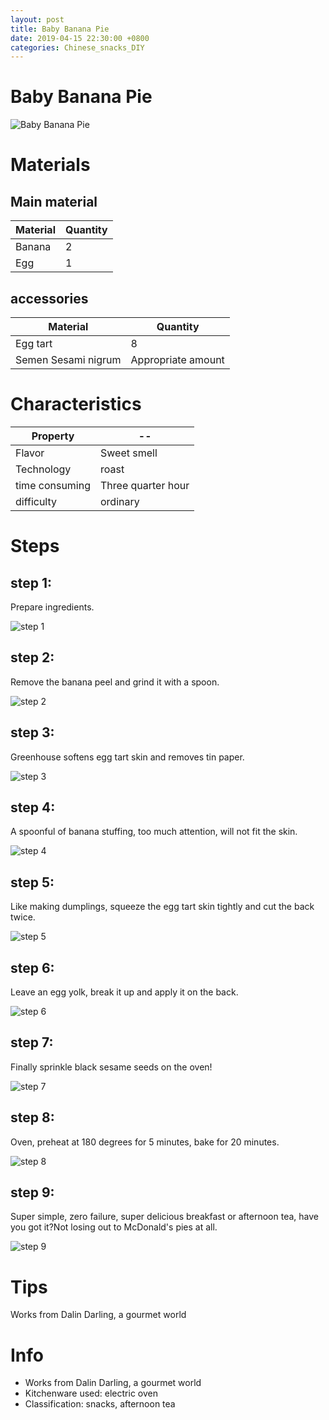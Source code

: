 ```yaml
---
layout: post
title: Baby Banana Pie
date: 2019-04-15 22:30:00 +0800
categories: Chinese_snacks_DIY
---
```


# Baby Banana Pie

![Baby Banana Pie]({{site.baseurl}}/img/430293/430293.jpg)

# Materials


## Main material

Material|Quantity
--|--
Banana|2
Egg|1

## accessories

Material|Quantity
--|--
Egg tart|8
Semen Sesami nigrum|Appropriate amount

# Characteristics

Property|--
--|--
Flavor|Sweet smell
Technology|roast
time consuming|Three quarter hour
difficulty|ordinary

# Steps

## step 1:

Prepare ingredients.

![step 1]({{site.baseurl}}/img/430293/1.jpg)

## step 2:

Remove the banana peel and grind it with a spoon.

![step 2]({{site.baseurl}}/img/430293/2.jpg)

## step 3:

Greenhouse softens egg tart skin and removes tin paper.

![step 3]({{site.baseurl}}/img/430293/3.jpg)

## step 4:

A spoonful of banana stuffing, too much attention, will not fit the skin.

![step 4]({{site.baseurl}}/img/430293/4.jpg)

## step 5:

Like making dumplings, squeeze the egg tart skin tightly and cut the back twice.

![step 5]({{site.baseurl}}/img/430293/5.jpg)

## step 6:

Leave an egg yolk, break it up and apply it on the back.

![step 6]({{site.baseurl}}/img/430293/6.jpg)

## step 7:

Finally sprinkle black sesame seeds on the oven!

![step 7]({{site.baseurl}}/img/430293/7.jpg)

## step 8:

Oven, preheat at 180 degrees for 5 minutes, bake for 20 minutes.

![step 8]({{site.baseurl}}/img/430293/8.jpg)

## step 9:

Super simple, zero failure, super delicious breakfast or afternoon tea, have you got it?Not losing out to McDonald's pies at all.

![step 9]({{site.baseurl}}/img/430293/9.jpg)

# Tips

Works from Dalin Darling, a gourmet world

# Info

- Works from Dalin Darling, a gourmet world
- Kitchenware used: electric oven
- Classification: snacks, afternoon tea